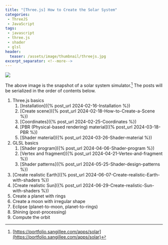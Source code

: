 ```yaml
---
title: "[Three.js] How to Create the Solar System"
categories:
 - ThreeJS
 - JavaScript
tags:
 - javascript
 - three.js
 - shader
 - glsl
header:
  teaser: /assets/image/thumbnail/threejs.jpg
excerpt_separator: <!--more-->
---
```


<img class="imageWideFull" referrerpolicy="no-referrer" src="https://i.imgur.com/usL1piI.png">

The above image is the snapshot of a solar system simulator.[^solarsystem] The posts will be serialized in the order of contents below.

<!--more-->

1. Three.js basics
	1. [Installation]({% post_url 2024-02-16-Installation %})
	1. [Create scene]({% post_url 2024-02-18-How-to-Create-a-Scene %})
	1. [Coordinates]({% post_url 2024-02-25-Coordinates %})
	1. [PBR (Physical-based rendering) material]({% post_url 2024-03-18-PBR %})
	1. [Shader material]({% post_url 2024-03-26-Shader-material %})
1. GLSL basics
	1. [Shader program]({% post_url 2024-04-06-Shader-program %})
	1. [Vertex and fragment]({% post_url 2024-04-21-Vertex-and-fragment %})
	1. [Shader patterns]({% post_url 2024-05-25-Shader-design-patterns %})
1. [Create realistic Earth]({% post_url 2024-06-07-Create-realistic-Earth-with-shaders %})
1. [Create realistic Sun]({% post_url 2024-06-29-Create-realistic-Sun-with-shaders %})
1. Create a planet with rings
1. Create a moon with irregular shape
1. Eclipse (planet-to-moon, planet-to-rings)
1. Shining (post-processing)
1. Compute the orbit

[^solarsystem]: [https://portfolio.sangillee.com/apps/solar](https://portfolio.sangillee.com/apps/solar)